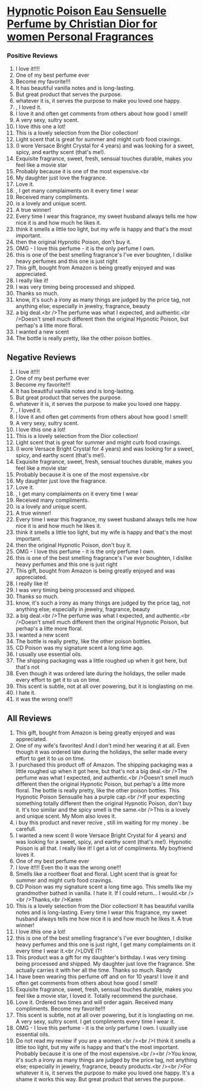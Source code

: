 # [Hypnotic Poison Eau Sensuelle Perfume by Christian Dior for women Personal Fragrances](https://products.checkmycream.com/products/Hypnotic-Poison-Eau-Sensuelle-Perfume-by-Christian-Dior-for-women-Personal-Fragrances.html)

### Positive Reviews

<ol>
      <li>I love it!!!!</li>
      <li>One of my best perfume ever</li>
      <li>Become my favorite!!!</li>
      <li>It has beautiful vanilla notes and is long-lasting.</li>
      <li>But great product that serves the purpose.</li>
      <li>whatever it is, it serves the purpose to make you loved one happy.</li>
      <li>, I loved it.</li>
      <li>I love it and often get comments from others about how good I smell!</li>
      <li>A very sexy, sultry scent.</li>
      <li>I love ithis one a lot!</li>
      <li>This is a lovely selection from the Dior collection!  </li>
      <li>Light scent that is great for summer and might curb food cravings.</li>
      <li>(I wore Versace Bright Crystal for 4 years) and was looking for a sweet, spicy, and earthy scent (that&#x27;s me!).</li>
      <li>Exquisite fragrance, sweet, fresh, sensual touches durable, makes you feel like a movie star</li>
      <li>Probably because it is one of the most expensive.&lt;br</li>
      <li>My daughter just love the fragrance.</li>
      <li>Love it.</li>
      <li>, I get many complaiments on it every time I wear</li>
      <li>Received many compliments.  </li>
      <li>is a lovely and unique scent.</li>
      <li>A true winner!</li>
      <li>Every time I wear this fragrance, my sweet husband always tells me how nice it is and how much he likes it.  </li>
      <li>think it smells a little too light, but my wife is happy and that&#x27;s the most important.</li>
      <li>then the original Hypnotic Poison, don&#x27;t buy it.</li>
      <li>OMG - I love this perfume - it is the only perfume I own.  </li>
      <li>this is one of the best smelling fragrance&#x27;s I&#x27;ve ever boughten, I dislike heavy perfumes and this one is just right</li>
      <li>This gift, bought from Amazon is being greatly enjoyed and was appreciated.</li>
      <li>I really like it!</li>
      <li>I was very timing being processed and shipped.</li>
      <li>Thanks so much.</li>
      <li>know, it&#x27;s such a irony as many things are judged by the price tag, not anything else; especially in jewelry, fragrance, beauty</li>
      <li>a big deal.&lt;br /&gt;The perfume was what I expected, and authentic.&lt;br /&gt;Doesn&#x27;t smell much different then the original Hypnotic Poison, but perhap&#x27;s a litte more floral.</li>
      <li>I wanted a new scent</li>
      <li>The bottle is really pretty, like the other poison bottles.</li>
</ol>


<h2>Negative Reviews</h2>
<ol>
<li> I love it!!!!</li>
<li> One of my best perfume ever</li>
<li> Become my favorite!!!</li>
<li> It has beautiful vanilla notes and is long-lasting.</li>
<li> But great product that serves the purpose.</li>
<li> whatever it is, it serves the purpose to make you loved one happy.</li>
<li> , I loved it.</li>
<li> I love it and often get comments from others about how good I smell!</li>
<li> A very sexy, sultry scent.</li>
<li> I love ithis one a lot!</li>
<li> This is a lovely selection from the Dior collection!  </li>
<li> Light scent that is great for summer and might curb food cravings.</li>
<li> (I wore Versace Bright Crystal for 4 years) and was looking for a sweet, spicy, and earthy scent (that&#x27;s me!).</li>
<li> Exquisite fragrance, sweet, fresh, sensual touches durable, makes you feel like a movie star</li>
<li> Probably because it is one of the most expensive.&lt;br</li>
<li> My daughter just love the fragrance.</li>
<li> Love it.</li>
<li> , I get many complaiments on it every time I wear</li>
<li> Received many compliments.  </li>
<li> is a lovely and unique scent.</li>
<li> A true winner!</li>
<li> Every time I wear this fragrance, my sweet husband always tells me how nice it is and how much he likes it.  </li>
<li> think it smells a little too light, but my wife is happy and that&#x27;s the most important.</li>
<li> then the original Hypnotic Poison, don&#x27;t buy it.</li>
<li> OMG - I love this perfume - it is the only perfume I own.  </li>
<li> this is one of the best smelling fragrance&#x27;s I&#x27;ve ever boughten, I dislike heavy perfumes and this one is just right</li>
<li> This gift, bought from Amazon is being greatly enjoyed and was appreciated.</li>
<li> I really like it!</li>
<li> I was very timing being processed and shipped.</li>
<li> Thanks so much.</li>
<li> know, it&#x27;s such a irony as many things are judged by the price tag, not anything else; especially in jewelry, fragrance, beauty</li>
<li> a big deal.&lt;br /&gt;The perfume was what I expected, and authentic.&lt;br /&gt;Doesn&#x27;t smell much different then the original Hypnotic Poison, but perhap&#x27;s a litte more floral.</li>
<li> I wanted a new scent</li>
<li> The bottle is really pretty, like the other poison bottles.</li>
<li> CD Poison was my signature scent a long time ago.  </li>
<li> I usually use essential oils.</li>
<li> The shipping packaging was a little roughed up when it got here, but that&#x27;s not</li>
<li> Even though it was ordered late during the holidays, the seller made every effort to get it to us on time.</li>
<li> This scent is subtle, not at all over powering, but it is longlasting on me.</li>
<li> I hate it.  </li>
<li> it was the wrong one!!!</li>
</ol>

<h2>All Reviews</h2>

<ol>
    <li> This gift, bought from Amazon is being greatly enjoyed and was appreciated.</li>
    <li> One of my wife&#x27;s favorites! And I don&#x27;t mind her wearing it at all. Even though it was ordered late during the holidays, the seller made every effort to get it to us on time.</li>
    <li> I purchased this product off of Amazon. The shipping packaging was a little roughed up when it got here, but that&#x27;s not a big deal.&lt;br /&gt;The perfume was what I expected, and authentic.&lt;br /&gt;Doesn&#x27;t smell much different then the original Hypnotic Poison, but perhap&#x27;s a litte more floral. The bottle is really pretty, like the other poison bottles. This Hypnotic Poison Sensualle has a purple cap.&lt;br /&gt;If your expecting something totally different then the original Hypnotic Poison, don&#x27;t buy it. It&#x27;s too similar and the spicy smell is the same.&lt;br /&gt;This is a lovely and unique scent. My Mom also loves it.</li>
    <li> i buy this product and never recive , still im waiting for my money . be carefull.</li>
    <li> I wanted a new scent (I wore Versace Bright Crystal for 4 years) and was looking for a sweet, spicy, and earthy scent (that&#x27;s me!). Hypnotic Poison is all that. I really like it! I get a lot of compliments. My boyfriend loves it.</li>
    <li> One of my best perfume ever</li>
    <li> I love it!!!! Even tho it was the wrong one!!!</li>
    <li> Smells like a rootbeer float and floral. Light scent that is great for summer and might curb food cravings.</li>
    <li> CD Poison was my signature scent a long time ago.  This smells like my grandmother bathed in vanilla.  I hate it.  If I could return... I would.&lt;br /&gt;&lt;br /&gt;Thanks,&lt;br /&gt;Karen</li>
    <li> This is a lovely selection from the Dior collection!  It has beautiful vanilla notes and is long-lasting. Every time I wear this fragrance, my sweet husband always tells me how nice it is and how much he likes it.  A true winner!</li>
    <li> I love ithis one a lot!</li>
    <li> this is one of the best smelling fragrance&#x27;s I&#x27;ve ever boughten, I dislike heavy perfumes and this one is just right, I get many complaiments on it every time I wear it.&lt;br /&gt;LOVE IT!</li>
    <li> This product was a gift for my daughter&#x27;s birthday. I was very timing being processed and shipped. My daughter just love the fragrance. She actually carries it with her all the time. Thanks so much. Randy</li>
    <li> I have been wearing this perfume off and on for 10 years! I love it and often get comments from others about how good I smell!</li>
    <li> Exquisite fragrance, sweet, fresh, sensual touches durable, makes you feel like a movie star, I loved it. Totally recommend the purchase.</li>
    <li> Love it. Ordered two times and will order again. Received many compliments.  Become my favorite!!!</li>
    <li> This scent is subtle, not at all over powering, but it is longlasting on me. A very sexy, sultry scent. I get compliments every time I wear it.</li>
    <li> OMG - I love this perfume - it is the only perfume I own.  I usually use essential oils.</li>
    <li> Do not read my review if you are a women.&lt;br /&gt;&lt;br /&gt;I think it smells a little too light, but my wife is happy and that&#x27;s the most important. Probably because it is one of the most expensive.&lt;br /&gt;&lt;br /&gt;You know, it&#x27;s such a irony as many things are judged by the price tag, not anything else; especially in jewelry, fragrance, beauty products.&lt;br /&gt;&lt;br /&gt;For whatever it is, it serves the purpose to make you loved one happy. It&#x27;s a shame it works this way. But great product that serves the purpose.</li>
</ol>




